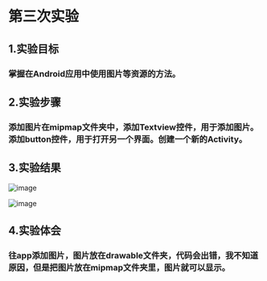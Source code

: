 # 第三次实验
## 1.实验目标
### 掌握在Android应用中使用图片等资源的方法。
## 2.实验步骤
### 添加图片在mipmap文件夹中，添加Textview控件，用于添加图片。添加button控件，用于打开另一个界面。创建一个新的Activity。
## 3.实验结果
![image](https://github.com/zaitao/android-labs-2018/blob/master/soft1614080902138/%E6%88%AA%E5%9B%BE%E4%B8%80.png)

![image](https://github.com/zaitao/android-labs-2018/blob/master/soft1614080902138/%E6%88%AA%E5%9B%BE%E4%BA%8C.png)
## 4.实验体会
### 往app添加图片，图片放在drawable文件夹，代码会出错，我不知道原因，但是把图片放在mipmap文件夹里，图片就可以显示。
